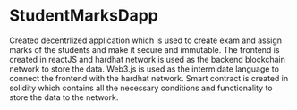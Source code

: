 # StudentMarksDapp

Created decentrlized application which is used to create exam and assign marks of the students and make it secure and immutable. The frontend is created in reactJS
and hardhat network is used as the backend blockchain network to store the data. Web3.js is used as the intermidate language to connect the frontend with the hardhat network.
Smart contract is created in solidity which contains all the necessary conditions and functionality to store the data to the network.
